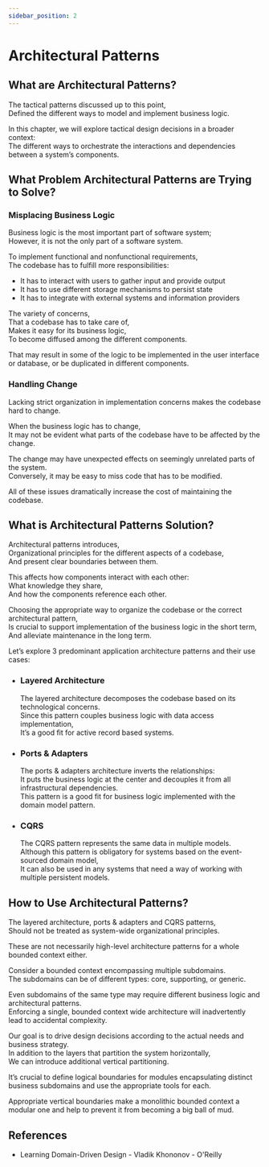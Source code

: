 ```yaml
---
sidebar_position: 2
---
```


# Architectural Patterns

## What are Architectural Patterns?

The tactical patterns discussed up to this point,  
Defined the different ways to model and implement business logic.

In this chapter, we will explore tactical design decisions in a broader context:  
The different ways to orchestrate the interactions and dependencies between a system’s components.

<!-- ## Business Logic Versus Architectural Patterns -->

## What Problem Architectural Patterns are Trying to Solve?

### Misplacing Business Logic

Business logic is the most important part of software system;  
However, it is not the only part of a software system.

To implement functional and nonfunctional requirements,  
The codebase has to fulfill more responsibilities:

- It has to interact with users to gather input and provide output
- It has to use different storage mechanisms to persist state
- It has to integrate with external systems and information providers

The variety of concerns,  
That a codebase has to take care of,  
Makes it easy for its business logic,  
To become diffused among the different components.

That may result in some of the logic to be implemented in the user interface or database, or be duplicated in different components.

### Handling Change

Lacking strict organization in implementation concerns makes the codebase hard to change.

When the business logic has to change,  
It may not be evident what parts of the codebase have to be affected by the change.

The change may have unexpected effects on seemingly unrelated parts of the system.  
Conversely, it may be easy to miss code that has to be modified.

All of these issues dramatically increase the cost of maintaining the codebase.

## What is Architectural Patterns Solution?

Architectural patterns introduces,  
Organizational principles for the different aspects of a codebase,  
And present clear boundaries between them.

<!-- How the business logic is wired to the system’s input, output, and other infrastructural components. -->

This affects how components interact with each other:  
What knowledge they share,  
And how the components reference each other.

Choosing the appropriate way to organize the codebase or the correct architectural pattern,  
Is crucial to support implementation of the business logic in the short term,  
And alleviate maintenance in the long term.

Let’s explore 3 predominant application architecture patterns and their use cases:

- ### Layered Architecture

  The layered architecture decomposes the codebase based on its technological concerns.  
  Since this pattern couples business logic with data access implementation,  
  It’s a good fit for active record based systems.

- ### Ports & Adapters

  The ports & adapters architecture inverts the relationships:  
  It puts the business logic at the center and decouples it from all infrastructural dependencies.  
  This pattern is a good fit for business logic implemented with the domain model pattern.

- ### CQRS

  The CQRS pattern represents the same data in multiple models.  
  Although this pattern is obligatory for systems based on the event-sourced domain model,  
  It can also be used in any systems that need a way of working with multiple persistent models.

## How to Use Architectural Patterns?

The layered architecture, ports & adapters and CQRS patterns,  
Should not be treated as system-wide organizational principles.

These are not necessarily high-level architecture patterns for a whole bounded context either.

Consider a bounded context encompassing multiple subdomains.  
The subdomains can be of different types: core, supporting, or generic.

Even subdomains of the same type may require different business logic and architectural patterns.  
Enforcing a single, bounded context wide architecture will inadvertently lead to accidental complexity.

Our goal is to drive design decisions according to the actual needs and business strategy.  
In addition to the layers that partition the system horizontally,  
We can introduce additional vertical partitioning.

It’s crucial to define logical boundaries for modules encapsulating distinct business subdomains and use the appropriate tools for each.

Appropriate vertical boundaries make a monolithic bounded context a modular one and help to prevent it from becoming a big ball of mud.

## References

- Learning Domain-Driven Design - Vladik Khononov - O'Reilly

